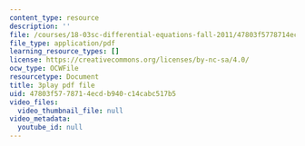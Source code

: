 ```yaml
---
content_type: resource
description: ''
file: /courses/18-03sc-differential-equations-fall-2011/47803f5778714ecdb940c14cabc517b5_vP-oRQqmeg4.pdf
file_type: application/pdf
learning_resource_types: []
license: https://creativecommons.org/licenses/by-nc-sa/4.0/
ocw_type: OCWFile
resourcetype: Document
title: 3play pdf file
uid: 47803f57-7871-4ecd-b940-c14cabc517b5
video_files:
  video_thumbnail_file: null
video_metadata:
  youtube_id: null
---
```

